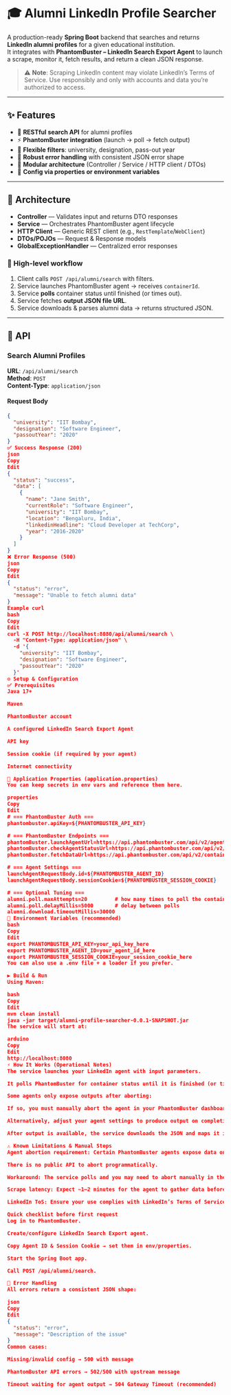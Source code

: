 # 🎓 Alumni LinkedIn Profile Searcher

A production-ready **Spring Boot** backend that searches and returns **LinkedIn alumni profiles** for a given educational institution.  
It integrates with **PhantomBuster – LinkedIn Search Export Agent** to launch a scrape, monitor it, fetch results, and return a clean JSON response.

> ⚠️ **Note**: Scraping LinkedIn content may violate LinkedIn’s Terms of Service. Use responsibly and only with accounts and data you’re authorized to access.

---

## ✨ Features

- 🔎 **RESTful search API** for alumni profiles
- ⚡ **PhantomBuster integration** (launch → poll → fetch output)
- 🎯 **Flexible filters**: university, designation, pass-out year
- 🧰 **Robust error handling** with consistent JSON error shape
- 🧩 **Modular architecture** (Controller / Service / HTTP client / DTOs)
- 📝 **Config via properties or environment variables**

---

## 🧱 Architecture

- **Controller** — Validates input and returns DTO responses  
- **Service** — Orchestrates PhantomBuster agent lifecycle  
- **HTTP Client** — Generic REST client (e.g., `RestTemplate`/`WebClient`)  
- **DTOs/POJOs** — Request & Response models  
- **GlobalExceptionHandler** — Centralized error responses

### 🔄 High-level workflow

1. Client calls `POST /api/alumni/search` with filters.  
2. Service launches PhantomBuster agent → receives `containerId`.  
3. Service **polls** container status until finished (or times out).  
4. Service fetches **output JSON file URL**.  
5. Service downloads & parses alumni data → returns structured JSON.

---

## 🚀 API

### Search Alumni Profiles

**URL**: `/api/alumni/search`  
**Method**: `POST`  
**Content-Type**: `application/json`

#### Request Body
```json
{
  "university": "IIT Bombay",
  "designation": "Software Engineer",
  "passoutYear": "2020"
}
✅ Success Response (200)
json
Copy
Edit
{
  "status": "success",
  "data": [
    {
      "name": "Jane Smith",
      "currentRole": "Software Engineer",
      "university": "IIT Bombay",
      "location": "Bengaluru, India",
      "linkedinHeadline": "Cloud Developer at TechCorp",
      "year": "2016-2020"
    }
  ]
}
❌ Error Response (500)
json
Copy
Edit
{
  "status": "error",
  "message": "Unable to fetch alumni data"
}
Example curl
bash
Copy
Edit
curl -X POST http://localhost:8080/api/alumni/search \
  -H "Content-Type: application/json" \
  -d '{
    "university": "IIT Bombay",
    "designation": "Software Engineer",
    "passoutYear": "2020"
  }'
⚙️ Setup & Configuration
✅ Prerequisites
Java 17+

Maven

PhantomBuster account

A configured LinkedIn Search Export Agent

API key

Session cookie (if required by your agent)

Internet connectivity

🔑 Application Properties (application.properties)
You can keep secrets in env vars and reference them here.

properties
Copy
Edit
# === PhantomBuster Auth ===
phantombuster.apiKey=${PHANTOMBUSTER_API_KEY}

# === PhantomBuster Endpoints ===
phantomBuster.launchAgentUrl=https://api.phantombuster.com/api/v2/agents/launch
phantomBuster.checkAgentStatusUrl=https://api.phantombuster.com/api/v2/containers/fetch?id={containerId}
phantomBuster.fetchDataUrl=https://api.phantombuster.com/api/v2/containers/fetch-output?id={containerId}&mode=json

# === Agent Settings ===
launchAgentRequestBody.id=${PHANTOMBUSTER_AGENT_ID}
launchAgentRequestBody.sessionCookie=${PHANTOMBUSTER_SESSION_COOKIE}

# === Optional Tuning ===
alumni.poll.maxAttempts=20         # how many times to poll the container
alumni.poll.delayMillis=5000       # delay between polls
alumni.download.timeoutMillis=30000
🌱 Environment Variables (recommended)
bash
Copy
Edit
export PHANTOMBUSTER_API_KEY=your_api_key_here
export PHANTOMBUSTER_AGENT_ID=your_agent_id_here
export PHANTOMBUSTER_SESSION_COOKIE=your_session_cookie_here
You can also use a .env file + a loader if you prefer.

▶️ Build & Run
Using Maven:

bash
Copy
Edit
mvn clean install
java -jar target/alumni-profile-searcher-0.0.1-SNAPSHOT.jar
The service will start at:

arduino
Copy
Edit
http://localhost:8080
⚡ How It Works (Operational Notes)
The service launches your LinkedIn agent with input parameters.

It polls PhantomBuster for container status until it is finished (or times out).

Some agents only expose outputs after aborting:

If so, you must manually abort the agent in your PhantomBuster dashboard.

Alternatively, adjust your agent settings to produce output on completion.

After output is available, the service downloads the JSON and maps it into response DTOs.

⚠️ Known Limitations & Manual Steps
Agent abortion requirement: Certain PhantomBuster agents expose data only when aborted.

There is no public API to abort programmatically.

Workaround: The service polls and you may need to abort manually in the PhantomBuster dashboard if your agent behaves this way.

Scrape latency: Expect ~1–2 minutes for the agent to gather data before it’s available.

LinkedIn ToS: Ensure your use complies with LinkedIn’s Terms of Service.

Quick checklist before first request
Log in to PhantomBuster.

Create/configure LinkedIn Search Export agent.

Copy Agent ID & Session Cookie → set them in env/properties.

Start the Spring Boot app.

Call POST /api/alumni/search.

🛑 Error Handling
All errors return a consistent JSON shape:

json
Copy
Edit
{
  "status": "error",
  "message": "Description of the issue"
}
Common cases:

Missing/invalid config → 500 with message

PhantomBuster API errors → 502/500 with upstream message

Timeout waiting for agent output → 504 Gateway Timeout (recommended)

